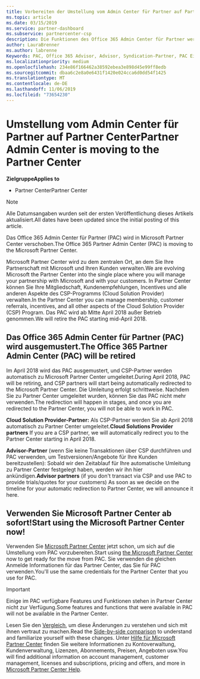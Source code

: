 ```yaml
---
title: Vorbereiten der Umstellung vom Admin Center für Partner auf Partner Center | Partner Center
ms.topic: article
ms.date: 03/15/2019
ms.service: partner-dashboard
ms.subservice: partnercenter-csp
description: Die Funktionen des Office 365 Admin Center für Partner werden in Partner Center verschoben.
author: LauraBrenner
ms.author: labrenne
Keywords: PAC, Office 365 Advisor, Advisor, Syndication-Partner, PAC Einstellen, PAC Ausmusterung
ms.localizationpriority: medium
ms.openlocfilehash: 234e86f166462a38592ebea3e898d45e99ff8edb
ms.sourcegitcommit: dbaa6c2e8a0e6431f1420e024cca6d0dd54f1425
ms.translationtype: MT
ms.contentlocale: de-DE
ms.lasthandoff: 11/06/2019
ms.locfileid: "73654230"
---
```

# <a name="partner-admin-center-is-moving-to-the-partner-center"></a><span data-ttu-id="99874-104">Umstellung vom Admin Center für Partner auf Partner Center</span><span class="sxs-lookup"><span data-stu-id="99874-104">Partner Admin Center is moving to the Partner Center</span></span>

<span data-ttu-id="99874-105">**Zielgruppe**</span><span class="sxs-lookup"><span data-stu-id="99874-105">**Applies to**</span></span>

-  <span data-ttu-id="99874-106">Partner Center</span><span class="sxs-lookup"><span data-stu-id="99874-106">Partner Center</span></span>

> [!NOTE]  
>  <span data-ttu-id="99874-107">Alle Datumsangaben wurden seit der ersten Veröffentlichung dieses Artikels aktualisiert.</span><span class="sxs-lookup"><span data-stu-id="99874-107">All dates have been updated since the initial posting of this article.</span></span>

<span data-ttu-id="99874-108">Das Office 365 Admin Center für Partner (PAC) wird in Microsoft Partner Center verschoben.</span><span class="sxs-lookup"><span data-stu-id="99874-108">The Office 365 Partner Admin Center (PAC) is moving to the Microsoft Partner Center.</span></span>

<span data-ttu-id="99874-109">Microsoft Partner Center wird zu dem zentralen Ort, an dem Sie Ihre Partnerschaft mit Microsoft und Ihren Kunden verwalten.</span><span class="sxs-lookup"><span data-stu-id="99874-109">We are evolving Microsoft the Partner Center into the single place where you will manage your partnership with Microsoft and with your customers.</span></span> <span data-ttu-id="99874-110">In Partner Center können Sie Ihre Mitgliedschaft, Kundenempfehlungen, Incentives und alle anderen Aspekte des CSP-Programms (Cloud Solution Provider) verwalten.</span><span class="sxs-lookup"><span data-stu-id="99874-110">In the Partner Center you can manage membership, customer referrals, incentives, and all other aspects of the Cloud Solution Provider (CSP) Program.</span></span> <span data-ttu-id="99874-111">Das PAC wird ab Mitte April 2018 außer Betrieb genommen.</span><span class="sxs-lookup"><span data-stu-id="99874-111">We will retire the PAC starting mid-April 2018.</span></span>

## <a name="the-office-365-partner-admin-center-pac-will-be-retired"></a><span data-ttu-id="99874-112">Das Office 365 Admin Center für Partner (PAC) wird ausgemustert.</span><span class="sxs-lookup"><span data-stu-id="99874-112">The Office 365 Partner Admin Center (PAC) will be retired</span></span>

<span data-ttu-id="99874-113">Im April 2018 wird das PAC ausgemustert, und CSP-Partner werden automatisch zu Microsoft Partner Center umgeleitet.</span><span class="sxs-lookup"><span data-stu-id="99874-113">During April 2018, PAC will be retiring, and CSP partners will start being automatically redirected to the Microsoft Partner Center.</span></span> <span data-ttu-id="99874-114">Die Umleitung erfolgt schrittweise. Nachdem Sie zu Partner Center umgeleitet wurden, können Sie das PAC nicht mehr verwenden.</span><span class="sxs-lookup"><span data-stu-id="99874-114">The redirection will happen in stages, and once you are redirected to the Partner Center, you will not be able to work in PAC.</span></span> 

<span data-ttu-id="99874-115">**Cloud Solution Provider-Partner:** Als CSP-Partner werden Sie ab April 2018 automatisch zu Partner Center umgeleitet.</span><span class="sxs-lookup"><span data-stu-id="99874-115">**Cloud Solutions Provider partners** If you are a CSP partner, we will automatically redirect you to the Partner Center starting in April 2018.</span></span> 

<span data-ttu-id="99874-116">**Advisor-Partner** (wenn Sie keine Transaktionen über CSP durchführen und PAC verwenden, um Testversionen/Angebote für Ihre Kunden bereitzustellen): Sobald wir den Zeitablauf für Ihre automatische Umleitung zu Partner Center festgelegt haben, werden wir ihn hier ankündigen.</span><span class="sxs-lookup"><span data-stu-id="99874-116">**Advisor partners** (if you don't transact via CSP and use PAC to provide trials/quotes for your customers) As soon as we decide on the timeline for your automatic redirection to Partner Center, we will announce it here.</span></span> 


## <a name="start-using-the-microsoft-partner-center-now"></a><span data-ttu-id="99874-117">Verwenden Sie Microsoft Partner Center ab sofort!</span><span class="sxs-lookup"><span data-stu-id="99874-117">Start using the Microsoft Partner Center now!</span></span>

<span data-ttu-id="99874-118">Verwenden Sie [Microsoft Partner Center](https://partnercenter.microsoft.com/) jetzt schon, um sich auf die Umstellung vom PAC vorzubereiten.</span><span class="sxs-lookup"><span data-stu-id="99874-118">Start using [the Microsoft Partner Center](https://partnercenter.microsoft.com/)  now to get ready for the move from PAC.</span></span>  <span data-ttu-id="99874-119">Sie verwenden die gleichen Anmelde Informationen für das Partner Center, das Sie für PAC verwenden.</span><span class="sxs-lookup"><span data-stu-id="99874-119">You'll use the same credentials for the Partner Center that you use for PAC.</span></span> 

> [!IMPORTANT]  
> <span data-ttu-id="99874-120">Einige im PAC verfügbare Features und Funktionen stehen in Partner Center nicht zur Verfügung.</span><span class="sxs-lookup"><span data-stu-id="99874-120">Some features and functions that were available in PAC will not be available in the Partner Center.</span></span>

 <span data-ttu-id="99874-121">Lesen Sie den [Vergleich](moving-from-pac-to-pc.md), um diese Änderungen zu verstehen und sich mit ihnen vertraut zu machen.</span><span class="sxs-lookup"><span data-stu-id="99874-121">Read the [Side-by-side comparison](moving-from-pac-to-pc.md) to understand and familiarize yourself with these changes.</span></span>  <span data-ttu-id="99874-122">Unter [Hilfe für Microsoft Partner Center](https://partnercenter.microsoft.com/partner/help) finden Sie weitere Informationen zu Kontoverwaltung, Kundenverwaltung, Lizenzen, Abonnements, Preisen, Angeboten usw.</span><span class="sxs-lookup"><span data-stu-id="99874-122">You will find additional information on account management, customer management, licenses and subscriptions, pricing and offers, and more in [Microsoft Partner Center Help](https://partnercenter.microsoft.com/partner/help).</span></span>

 
